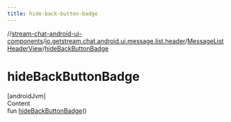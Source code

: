 ```yaml
---
title: hide-back-button-badge
---
```

//[stream-chat-android-ui-components](../../../index.md)/[io.getstream.chat.android.ui.message.list.header](../index.md)/[MessageListHeaderView](index.md)/[hideBackButtonBadge](hideBackButtonBadge.md)



# hideBackButtonBadge  
[androidJvm]  
Content  
fun [hideBackButtonBadge](hideBackButtonBadge.md)()  



